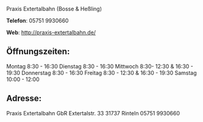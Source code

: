 
Praxis Extertalbahn (Bosse & Heßling)

**Telefon**: 05751 9930660

**Web**: <http://praxis-extertalbahn.de/>




Öffnungszeiten:
---------------
Montag 8:30 - 16:30
Dienstag 8:30 - 16:30
Mittwoch 8:30- 12:30 & 16:30 - 19:30
Donnerstag 8:30 - 16:30
Freitag 8:30 - 12:30 & 16:30 - 19:30
Samstag 10:00 - 12:00


Adresse:
---------
Praxis Extertalbahn GbR
   Extertalstr. 33
   31737 Rinteln
   05751 9930660
